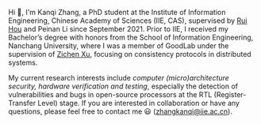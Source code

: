 Hi 👋, I'm Kanqi Zhang, a PhD student at the Institute of Information Engineering, Chinese Academy of Sciences (IIE, CAS), supervised by [Rui Hou](https://people.ucas.ac.cn/~hourui) and Peinan Li since September 2021. 
Prior to IIE, I received my Bachelor’s degree with honors from the School of Information Engineering, Nanchang University, where I was a member of GoodLab under the supervision of [Zichen Xu](https://good.ncu.edu.cn/~xuz/), focusing on consistency protocols in distributed systems.


My current research interests include _computer (micro)architecture security, hardware verification and testing_, especially the detection of vulnerabilities and bugs in open-source processors at the RTL (Register-Transfer Level) stage.
If you are interested in collaboration or have any questions, please feel free to contact me 😃 (zhangkanqi@iie.ac.cn).





